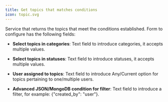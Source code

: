 ```yaml
---
title: Get topics that matches conditions
icon: topic.svg
---
```


Service that returns the topics that meet the conditions established. Form to configure has the following fields:

* **Select topics in categories**: Text field to introduce categories, it accepts multiple values.

* **Select topics in statuses**: Text field to introduce statuses, it accepts multiple values.

* **User assigned to topics**: Text field to introduce Any/Current option for topics pertaining to one/multiple users.

* **Advanced JSON/MongoDB condition for filter**: Text field to introduce a filter, for example: {"created_by": "user"}.

